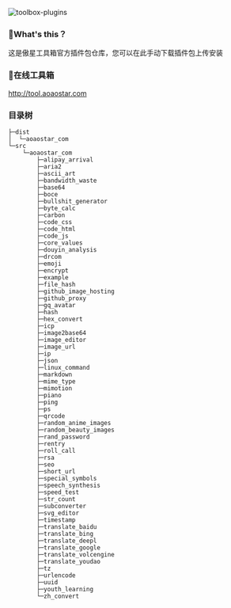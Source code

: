 ![toolbox-plugins](https://socialify.git.ci/aoaostar/toolbox-plugins/image?description=1&descriptionEditable=%E5%82%B2%E6%98%9F%E5%B7%A5%E5%85%B7%E7%AE%B1%E6%8F%92%E4%BB%B6%E5%8C%85%E4%BB%93%E5%BA%93&font=Inter&forks=1&language=1&name=1&owner=1&pattern=Circuit%20Board&pulls=1&stargazers=1&theme=Light)

### 🎉What's this？

这是傲星工具箱官方插件包仓库，您可以在此手动下载插件包上传安装

### 🍹在线工具箱

<http://tool.aoaostar.com>

### 目录树

```
├─dist
│  └─aoaostar_com
└─src
    └─aoaostar_com
        ├─alipay_arrival
        ├─aria2
        ├─ascii_art
        ├─bandwidth_waste
        ├─base64
        ├─boce
        ├─bullshit_generator
        ├─byte_calc
        ├─carbon
        ├─code_css
        ├─code_html
        ├─code_js
        ├─core_values
        ├─douyin_analysis
        ├─drcom
        ├─emoji
        ├─encrypt
        ├─example
        ├─file_hash
        ├─github_image_hosting
        ├─github_proxy
        ├─gq_avatar
        ├─hash
        ├─hex_convert
        ├─icp
        ├─image2base64
        ├─image_editor
        ├─image_url
        ├─ip
        ├─json
        ├─linux_command
        ├─markdown
        ├─mime_type
        ├─mimotion
        ├─piano
        ├─ping
        ├─ps
        ├─qrcode
        ├─random_anime_images
        ├─random_beauty_images
        ├─rand_password
        ├─rentry
        ├─roll_call
        ├─rsa
        ├─seo
        ├─short_url
        ├─special_symbols
        ├─speech_synthesis
        ├─speed_test
        ├─str_count
        ├─subconverter
        ├─svg_editor
        ├─timestamp
        ├─translate_baidu
        ├─translate_bing
        ├─translate_deepl
        ├─translate_google
        ├─translate_volcengine
        ├─translate_youdao
        ├─tz
        ├─urlencode
        ├─uuid
        ├─youth_learning
        └─zh_convert
```